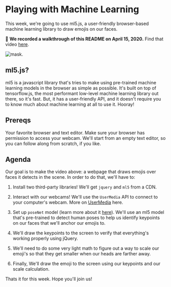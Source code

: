 # Playing with Machine Learning

This week, we're going to use ml5.js, a user-friendly browser-based machine learning library to draw emojis on our faces.

🎥 **We recorded a walkthrough of this README on April 15, 2020.** Find that video [here](https://drive.google.com/open?id=1wXDNiVeJkW2zqI2ucPoW9WxzoaNgiDEJ).


![mask](images/mask.gif).

## ml5.js?

ml5 is a javascript library that's tries to make using pre-trained machine learning models in the browser as simple as possible. It's built on top of tensorflow.js, the most performant low-level machine learning library out there, so it's fast. But, it has a user-friendly API, and it doesn't require you to know much about machine learning at all to use it. Hooray!

## Prereqs

Your favorite browser and text editor. Make sure your browser has permission to access your webcam. We'll start from an empty text editor, so you can follow along from scratch, if you like.

## Agenda

Our goal is to make the video above: a webpage that draws emojis over faces it detects in the scene. In order to do that, we'll have to:

1. Install two third-party libraries! We'll get `jquery` and `ml5` from a CDN.

2. Interact with our webcams! We'll use the `UserMedia` API to connect to your computer's webcam. More on [UserMedia](https://developer.mozilla.org/en-US/docs/Web/API/MediaDevices/getUserMedia) here.

3. Set up `poseNet` model (learn more about it [here](https://ml5js.org/reference/api-PoseNet/)). We'll use an ml5 model that's pre-trained to detect human poses to help us identify keypoints on our faces that we'll anchor our emojis to.

4. We'll draw the keypoints to the screen to verify that everything's working properly using jQuery.

5. We'll need to do some very light math to figure out a way to scale our emoji's so that they get smaller when our heads are farther away.

6. Finally, We'll draw the emoji to the screen using our keypoints and our scale calculation.

Thats it for this week. Hope you'll join us!
